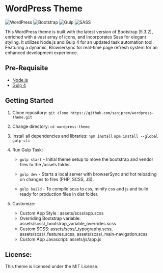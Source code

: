 # WordPress Theme

![WordPress](https://img.shields.io/badge/WordPress-%23117AC9.svg?style=for-the-badge&logo=WordPress&logoColor=white)
![Bootstrap](https://img.shields.io/badge/bootstrap-%238511FA.svg?style=for-the-badge&logo=bootstrap&logoColor=white)
![Gulp](https://img.shields.io/badge/GULP-%23CF4647.svg?style=for-the-badge&logo=gulp&logoColor=white)
![SASS](https://img.shields.io/badge/SASS-hotpink.svg?style=for-the-badge&logo=SASS&logoColor=white)

This WordPress theme is built with the latest version of Bootstrap (5.3.2), enriched with a vast array of icons, and incorporates Sass for elegant styling. It utilizes Node.js and Gulp 4 for an updated task automation tool. Featuring a dynamic, Browsersync for real-time page refresh system for an enhanced development experience.

## Pre-Requisite

- [Node.js](https://nodejs.org/en/download/ "Node Js")
- [Gulp 4](https://gulpjs.com/ "Gulp")

## Getting Started

1. Clone repository:
   `git clone https://github.com/sanjprem/wordpress-theme.git`

2. Change directory:
   `cd wordpress-theme`

3. Install all dependencies and libraries:
   `npm install`
   `npm install --global gulp-cli`

5. Run Gulp Task:
   - `gulp start` - Initial theme setup to move the bootstrap and vendor files to the /assets folder.

   - `gulp dev`  - Starts a local server with browserSync and hot reloading on changes to files (PHP, SCSS, JS).

   - `gulp build`  - To compile scss to css, minify css and js and build ready for production files in dist folder.

6. Customize:
    - Custom App Style : assets/scss/app.scss
    - Overriding Bootstrap variable: assets/scss/_bootstrap_variable_overrides.scss
    - Custom SCSS: assets/scss/_typography.scss, assets/scss/_features.scss, assets/scss/_main-navigation.scss
    - Custom App Javascript: assets/js/app.js

## License:

This theme is licensed under the MIT License.
